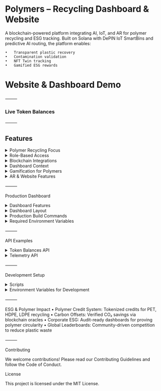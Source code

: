 # Polymers – Recycling Dashboard & Website

A blockchain-powered platform integrating AI, IoT, and AR for polymer recycling and ESG tracking. Built on Solana with DePIN IoT SmartBins and predictive AI routing, the platform enables:

	•	Transparent plastic recovery
	•	Contamination validation
	•	NFT Twin tracking
	•	Gamified ESG rewards

# Website & Dashboard Demo

⸻

### Live Token Balances

<div align="center">


</div>



⸻

## Features

<details>
<summary>Polymer Recycling Focus</summary>


	•	SmartBins for Polymers: IoT-enabled bins for PET, HDPE, LDPE, and mixed plastics
	•	NFC/QR Validation: Scan packaging or polymer products to verify recycling
	•	AI Contamination Detection: Detects mixed polymers, labels, adhesives, or impurities
	•	RWA & NFT Twins: Each recycled batch generates an NFT twin linked to polymer type and weight

</details>


<details>
<summary>Role-Based Access</summary>


	•	Recycler+: Gamified recycling with streaks, missions, and Solana rewards
	•	Company Partner: ESG dashboards, carbon credit reports, and polymer offset tracking
	•	Manufacturer+: Polymer input/output tracking and predictive IoT maintenance
	•	Admin Auditor: ESG proof validation, compliance, and audit-ready reporting

</details>


<details>
<summary>Blockchain Integrations</summary>


	•	Solana: NFTs, token transfers, staking, Solana Pay, Actions, Blinks
	•	Metaplex: NFT metadata & marketplace for polymer credits
	•	Pyth + Chainlink: ESG price feeds and polymer commodity oracle data
	•	Helius: On-chain indexing & history of polymer credits
	•	Helium/DePIN: IoT network for SmartBin telemetry (fill-levels, contamination, polymer type)
	•	Privy.io: Privacy-preserving identity for recyclers & corporate partners

</details>


<details>
<summary>Dashboard Context</summary>


	•	Website Frontend: Public educational pages + ESG campaign landing pages
	•	Secure Dashboard: Role-based access for recyclers, partners, manufacturers, auditors
	•	Real-Time Telemetry: IoT polymer bin updates with AR overlays
	•	Predictive Routing: AI-driven polymer pickup routes for efficiency & reduced CO₂ footprint

</details>


<details>
<summary>Gamification for Polymers</summary>


	•	Recycling Missions: Target specific polymer categories for streak bonuses
	•	Reward Multipliers: Cleaner polymer separation = higher ESG score
	•	NFT Badges: Unlock rare NFTs (Polymer Guardian, Circular Hero, etc.)
	•	Leaderboards: Individual and company-level recycling rankings

</details>


<details>
<summary>AR & Website Features</summary>


	•	2D + AR Maps: Navigate to nearest polymer SmartBins
	•	Polymer Streams Visualization: Track plastics from user → recycler → manufacturer
	•	Mobile Notifications: Push alerts for mission streaks & contamination warnings
	•	AI Chat Assistant: Guides users on plastic sorting, ESG benefits, and polymer value recovery

</details>



⸻

Production Dashboard

<details>
<summary>Dashboard Features</summary>


	•	User Authentication: Solana wallet login or Privy.io login (fallback support included)
	•	Wallet & Token Management: Live SOL, PLY, USDC, CARB balances; send/receive tokens; Solana Pay
	•	IoT & Recycling Telemetry: SmartBin data, predictive routing, AR overlays
	•	Analytics & ESG Tracking: Carbon credits, polymer recovery stats, ESG dashboards
	•	AI Features: Chat assistant, contamination detection, ESG insights
	•	Error Handling: Error boundaries for Privy and blockchain APIs with graceful fallbacks

</details>


<details>
<summary>Dashboard Layout</summary>


	•	Sidebar: Navigation: Dashboard, Missions, Wallet, Analytics, ESG Reports
	•	Header: Live token badges, notifications, user profile
	•	Main Panel: Interactive telemetry map, AR overlays, polymer stream visualization
	•	Footer: ESG metrics, links to website & company dashboards

</details>


<details>
<summary>Production Build Commands</summary>


npm ci
npm run build
npm run start
npm run api:start  # Optional backend

</details>


<details>
<summary>Required Environment Variables</summary>


NEXT_PUBLIC_WS_URL="wss://prod.polymers.io/ws"
NEXT_PUBLIC_SOLANA_RPC_URL="https://api.mainnet-beta.solana.com"
NEXT_PUBLIC_SUPABASE_URL="https://supabase.polymers.io"
NEXT_PUBLIC_SUPABASE_ANON_KEY="YOUR_SUPABASE_KEY"
PRIVY_APP_ID="YOUR_PRIVY_APP_ID"
CHAINLINK_API_KEY="YOUR_CHAINLINK_API_KEY"
TOKEN_PROGRAM_ID="TokenkegQfeZyiNwAJbNbGKPFXkQd5J8X8wnF8MPzYx"
PLY_MINT="PLYKdaCUgxTUw6rSjWbgSN97Qtecb6Fy6SazWf1tvAC"
CARB_MINT="CARBxxxxxxxxxxxxxxxxxxxxxxxxxxxxxx"
USDC_MINT="Es9vMFrzxxxxxxxxxxxxxxxxxxxxxxxxxx"

</details>



⸻

API Examples

<details>
<summary>Token Balances API</summary>


GET /api/wallet/balances?address=<WALLET_ADDRESS>

Response:

{
  "SOL": 0.123,
  "PLY": 456.789,
  "USDC": 123.45,
  "CARB": 987.654
}

</details>


<details>
<summary>Telemetry API</summary>


GET /api/iot/smartbins

Response:

[
  {
    "id": "bin-001",
    "location": "Warehouse 12",
    "fill_level": 75,
    "polymer_type": "PET",
    "contamination_score": 0.02
  }
]

</details>



⸻

Development Setup

<details>
<summary>Scripts</summary>


npm run dev         # Website + Dashboard
npm run api:dev     # Polymer recycling APIs
npm run ws:dev      # WebSocket updates
npm run db:migrate  # Database migrations

</details>


<details>
<summary>Environment Variables for Development</summary>


NEXT_PUBLIC_WS_URL="ws://localhost:3001"
NEXT_PUBLIC_SOLANA_RPC_URL="https://api.devnet.solana.com"
NEXT_PUBLIC_SUPABASE_URL="your_supabase_url"
NEXT_PUBLIC_SUPABASE_ANON_KEY="your_supabase_key"
PRIVY_APP_ID="your_privy_app_id"
CHAINLINK_API_KEY="your_chainlink_key"

</details>



⸻

ESG & Polymer Impact
	•	Polymer Credit System: Tokenized credits for PET, HDPE, LDPE recycling
	•	Carbon Offsets: Verified CO₂ savings via blockchain oracles
	•	Corporate ESG: Audit-ready dashboards for proving polymer circularity
	•	Global Leaderboards: Community-driven competition to reduce plastic waste

⸻

Contributing

We welcome contributions! Please read our Contributing Guidelines and follow the Code of Conduct.

License

This project is licensed under the MIT License.
